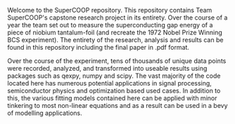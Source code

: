Welcome to the SuperCOOP repository. This repository contains Team SuperCOOP's capstone research project in its entirety. Over the course of a year the team set out to measure the superconducting gap energy of a piece of niobium tantalum-foil (and recreate the 1972 Nobel Prize Winning BCS experiment). The entirety of the research, analysis and results can be found in this repository including the final paper in .pdf format.

Over the course of the experiment, tens of thousands of unique data points were recorded, analyzed, and transformed into useable results using packages such as qexpy, numpy and scipy. The vast majority of the code located here has numerous potential applications in signal processing, semiconductor physics and optimization based used cases. In addition to this, the various fitting models contained here can be applied with minor tinkering to most non-linear equations and as a result can be used in a bevy of modelling applications.
